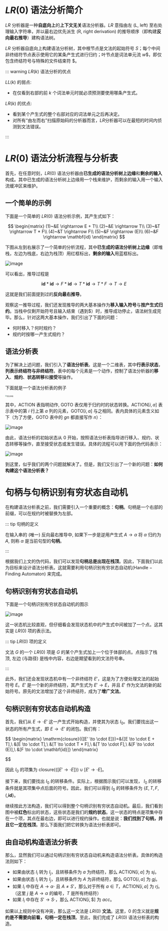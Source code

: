 # $LR(0)$ 语法分析简介

$LR$ 分析器是一种**自底向上**的**上下文无关**语法分析器。$LR$ 意指由左 $(\mathrm{L,~left})$ 至右处理输入字符串，并以最右边优先派生 $\mathrm{(R,~right~derivation)}$ 的推导顺序（即构建**反向最右推导**）建构语法树。

$LR$ 分析器自底向上构建语法分析树，其中根节点是文法的起始符号 $S$；每个中间非终结符节点表示使用它的某条产生式进行归约；叶节点是词法单元流 $w\$$，即仅包含终结符号与特殊的文件结束符 $\$$。

::: warning $LR(k)$ 语法分析的优点

$LL(k)$ 的弱点: 

- 在仅看到右部的前 $k$ 个词法单元时就必须预测要使用哪条产生式。
  

$LR(k)$ 的优点: 
- 看到某个产生式的整个右部对应的词法单元之后再决定。
- 对所有“由左而右”扫描原始码的分析器而言，$LR$分析器可以在最短的时间内侦测到文法错误。

:::

# $LR(0)$ 语法分析流程与分析表

首先，在任意时刻，$LR(0)$ 语法分析器由**已生成的语法分析树上边缘**和**剩余的输入**构成。其中已生成的语法分析树上边缘用一个栈来维护，而剩余的输入用一个输入流缓冲区来维护。

## 一个简单的示例

下面是一个简单的 $LR(0)$ 语法分析示例，其产生式如下：

$$
\begin{matrix}
    (1)~&E \rightarrow E + T\\
    (2)~&E \rightarrow T\\
    (3)~&T \rightarrow T * F\\
    (4)~&T \rightarrow F\\
    (5)~&F \rightarrow (E)\\
    (6)~&F \rightarrow \mathbf{id}
\end{matrix}
$$

下图从左到右展示了一个简单的分析流程，其中**已生成的语法分析树上边缘**（即堆栈，左边为栈底，右边为栈顶）用红框标出，**剩余的输入**用蓝框标出。

![image](<Screen Shot 2024-05-31 at 4.12.03 PM.png>)

可以看出，推导过程是

$$
\mathbf{id}*\mathbf{id} \rightarrow F * \mathbf{id} \rightarrow T * \mathbf{id} \rightarrow T * F \rightarrow T \rightarrow E
$$

这就是我们前面提到过的**反向最右推导**。

观察这一推导过程，我们还发现推导的两大基本操作为**移入输入符号**与**按产生式归约**。当栈中仅剩开始符号且输入结束（遇到$\$$）时，推导成功停止，语法树生成完毕。那么，针对这两大基本操作，我们引出了下面的问题：

- 何时移入？何时规约？
- 规约时按哪一产生式规约？

## 语法分析表

为了解决上述问题，我们引入了**语法分析表**。这是一个二维表，其中**行表示状态**，**列表示终结符与非终结符**。表中的每个元素是一个动作，控制了语法分析器的**移入**、**规约**、**状态转移**和**接受**等操作。

下面就是一个语法分析表的例子

<img src="/Users/xingjunyang/Documents/School/小金鱼的笔记本/docs/编译原理/语法分析表.png" alt="语法分析表" style="zoom:30%;" />

其中，$\mathrm{ACTION}$ 表指明动作, $\mathrm{GOTO}$ 表仅用于归约时的状态转换。$\mathrm{ACTION}[i,a]$ 表示表中的第 $i$ 行上第 $a$ 列的元素，$\mathrm{GOTO}[i,a]$ 与之相同。表内具体的元素含义如下（为了方便，$\mathrm{GOTO}$ 表中的 $gn$ 都直接写作 $n$）：

![image](<Screen Shot 2024-05-31 at 5.33.29 PM.png>)

由此，语法分析的初始状态从 $0$ 开始，按照语法分析表指导进行移入、规约、状态转移等操作，直至接受状态或发生错误。具体的流程可以用下面的伪代码表示：

![image](LR(0)语法分析流程伪代码.png)

到这里，似乎我们的两个问题就解决了。但是，我们又引出了一个新的问题：**如何构建这个语法分析表？**

# 句柄与句柄识别有穷状态自动机

在构建语法分析表之前，我们需要引入一个重要的概念：**句柄**。句柄是一个右部的前缀，可以在规约时被替换为左部。

::: tip 句柄的定义

在输入串的 (唯一) 反向最右推导中, 如果下一步是逆用产生式 $A \to \alpha$ 将 $\alpha$ 归约为 $A$, 则称 $\alpha$ 是当前句型的**句柄**。

:::

根据我们上文的伪代码，我们可以发现**句柄总是出现在栈顶**。因此，下面我们以此为目标来设计语法分析表。这就需要利用句柄识别有穷状态自动机$\mathrm{(Handle-Finding~Automaton)}$ 来完成。

## 句柄识别有穷状态自动机

下面是一个句柄识别有穷状态自动机的图示

![image](<Screen Shot 2024-05-31 at 6.44.59 PM.png>)

这一状态机比较直观，但仔细看会发现状态机中的产生式中间被加了一个点。这其实是 $LR(0)$ 项的表示法。

::: tip $LR(0)$ 项的定义

文法 $G$ 的一个 $LR(0)$ 项是 $G$ 的某个产生式加上一个位于体部的点。点指示了栈顶, 左边 (与路径) 是栈中内容，右边是期望看到的文法符号串。

:::

此外，我们还会发现状态机中有一个非终结符 $E'$，这是为了方便处理文法的起始符号 $E$。$E'$ 是一个新的非终结符，其产生式为 $E' \to E$，并且 $E'$ 作为文法的新的起始符号。原先的文法增加了这个非终结符，成为了**增广文法**。

## 句柄识别有穷状态自动机构造

首先，我们从 $E \to \cdot E'$ 这一产生式开始构造，并使其为状态 $I_0$。我们要找出这一状态的所有产生式，即 $E \to \cdot E'$ 的闭包。我们有：

$$
\begin{matrix}
\mathrm{closure}(\{[E' \to \cdot E]\})=&\{[E \to \cdot E + T],\\ &[E \to \cdot T],\\ &[T \to \cdot T * F],\\ &[T \to \cdot F],\\ &[F \to \cdot (E)],\\  &[F \to \cdot \mathbf{id}]\}
\end{matrix}

$$

因此 $I_0$ 的项集为 $\mathrm{closure}(\{[E' \to \cdot E]\}) \cup [E' \to \cdot E]$。

接下来，我们要找出 $I_0$ 的转移条件。实际上，根据图示我们可以发现， $I_0$ 的转移条件就是其项集中点后面的符号。因此，我们可以得到 $I_0$ 的转移条件为 $\{E, T, F, (, \mathbf{id}\}$。

继续按此方法构造，我们可以得到整个句柄识别有穷状态自动机。最后，我们看到图中被**红色**标出的状态，这些状态是我们的**规约状态**。这一状态的特点是项集中存在一个项，其点在最右边，即可以进行规约操作。也就是说：**我们找到了句柄，并且它一定在栈顶**。那么下面我们把它转换为语法分析表即可。

## 由自动机构造语法分析表

那么，显然我们可以通过句柄识别有穷状态自动机来构造语法分析表。具体的构造法则如下：

- 如果由状态 $I_i$ 转为 $I_j$，且转移条件为 $a$ 为终结符，那么 $\mathrm{ACTION}[i, a]$ 为 $sj$。
- 如果由状态 $I_i$ 转为 $I_j$，且转移条件为 $A$ 为非终结符，那么 $\mathrm{GOTO}[i, a]$ 为 $gj$。
- 如果 $I_i$ 中存在 $A \to \alpha \cdot$ 且 $A \ne S'$，那么对于所有 $a \in T$，$\mathrm{ACTION}[i, a]$ 为 $rj$。（这里 $j$ 是 $A \to \alpha$ 的编号，$T$ 是所有终结符）
- 如果 $I_i$ 中存在 $S' \to S \cdot$，那么 $\mathrm{ACTION}[i, \$]$ 为 $acc$。

如果以上规则中没有冲突，那么这一文法是 $LR(0)$ **文法**。这里，$0$ 的含义就是**规约是不需要向前看，句柄一定在栈顶**。至此，我们完成了 $LR(0)$ 语法分析表的构造。